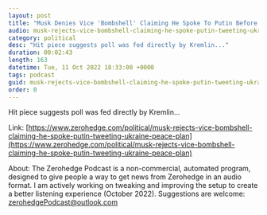 ```yaml
---
layout: post
title: "Musk Denies Vice 'Bombshell' Claiming He Spoke To Putin Before Tweeting Ukraine Peace Plan"
audio: musk-rejects-vice-bombshell-claiming-he-spoke-putin-tweeting-ukraine-peace-plan-1
category: political
desc: "Hit piece suggests poll was fed directly by Kremlin..."
duration: 00:02:43
length: 163
datetime: Tue, 11 Oct 2022 18:33:00 +0000
tags: podcast
guid: musk-rejects-vice-bombshell-claiming-he-spoke-putin-tweeting-ukraine-peace-plan-0
order: 0
---
```

Hit piece suggests poll was fed directly by Kremlin...

Link: [https://www.zerohedge.com/political/musk-rejects-vice-bombshell-claiming-he-spoke-putin-tweeting-ukraine-peace-plan](https://www.zerohedge.com/political/musk-rejects-vice-bombshell-claiming-he-spoke-putin-tweeting-ukraine-peace-plan)

About: The Zerohedge Podcast is a non-commercial, automated program, designed to give people a way to get news from Zerohedge in an audio format.  I am actively working on tweaking and improving the setup to create a better listening experience (October 2022).  Suggestions are welcome: [zerohedgePodcast@outlook.com](mailto:zerohedgePodcast@outlook.com)